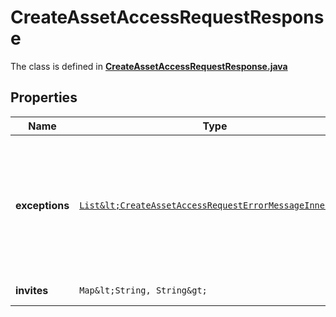

# CreateAssetAccessRequestResponse

The class is defined in **[CreateAssetAccessRequestResponse.java](../../src/main/java/org/openapitools/model/CreateAssetAccessRequestResponse.java)**

## Properties

Name | Type | Description | Notes
------------ | ------------- | ------------- | -------------
**exceptions** | [`List&lt;CreateAssetAccessRequestErrorMessageInner&gt;`](CreateAssetAccessRequestErrorMessageInner.md) | A list of errors associated with the asset access requests. Will be returned if there is an error. |  [optional property]
**invites** | `Map&lt;String, String&gt;` |  |  [optional property]




